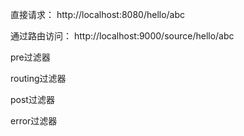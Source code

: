 
直接请求：
http://localhost:8080/hello/abc

通过路由访问：
http://localhost:9000/source/hello/abc

pre过滤器

routing过滤器

post过滤器

error过滤器